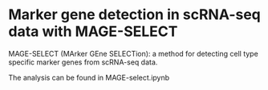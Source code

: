 # Marker gene detection in scRNA-seq data with MAGE-SELECT

MAGE-SELECT (MArker GEne SELECTion): a method for detecting cell type specific marker genes from scRNA-seq data. 

The analysis can be found in MAGE-select.ipynb
